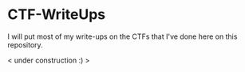 # CTF-WriteUps
I will put most of my write-ups on the CTFs that I've done here on this repository.

< under construction :) >
